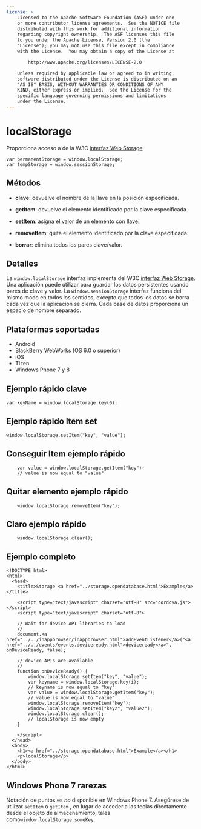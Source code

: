 ```yaml
---
license: >
    Licensed to the Apache Software Foundation (ASF) under one
    or more contributor license agreements.  See the NOTICE file
    distributed with this work for additional information
    regarding copyright ownership.  The ASF licenses this file
    to you under the Apache License, Version 2.0 (the
    "License"); you may not use this file except in compliance
    with the License.  You may obtain a copy of the License at

        http://www.apache.org/licenses/LICENSE-2.0

    Unless required by applicable law or agreed to in writing,
    software distributed under the License is distributed on an
    "AS IS" BASIS, WITHOUT WARRANTIES OR CONDITIONS OF ANY
    KIND, either express or implied.  See the License for the
    specific language governing permissions and limitations
    under the License.
---
```


# localStorage

Proporciona acceso a de la W3C [interfaz Web Storage][1]

 [1]: http://dev.w3.org/html5/webstorage/#the-localstorage-attribute

    var permanentStorage = window.localStorage;
    var tempStorage = window.sessionStorage;
    

## Métodos

*   **clave**: devuelve el nombre de la llave en la posición especificada.

*   **getItem**: devuelve el elemento identificado por la clave especificada.

*   **setItem**: asigna el valor de un elemento con llave.

*   **removeItem**: quita el elemento identificado por la clave especificada.

*   **borrar**: elimina todos los pares clave/valor.

## Detalles

La `window.localStorage` interfaz implementa del W3C [interfaz Web Storage][2]. Una aplicación puede utilizar para guardar los datos persistentes usando pares de clave y valor. La `window.sessionStorage` interfaz funciona del mismo modo en todos los sentidos, excepto que todos los datos se borra cada vez que la aplicación se cierra. Cada base de datos proporciona un espacio de nombre separado.

 [2]: http://dev.w3.org/html5/webstorage/

## Plataformas soportadas

*   Android
*   BlackBerry WebWorks (OS 6.0 o superior)
*   iOS
*   Tizen
*   Windows Phone 7 y 8

## Ejemplo rápido clave

    var keyName = window.localStorage.key(0);
    

## Ejemplo rápido Item set

    window.localStorage.setItem("key", "value");
    

## Conseguir Item ejemplo rápido

        var value = window.localStorage.getItem("key");
        // value is now equal to "value"
    

## Quitar elemento ejemplo rápido

        window.localStorage.removeItem("key");
    

## Claro ejemplo rápido

        window.localStorage.clear();
    

## Ejemplo completo

    <!DOCTYPE html>
    <html>
      <head>
        <title>Storage <a href="../storage.opendatabase.html">Example</a></title>
    
        <script type="text/javascript" charset="utf-8" src="cordova.js"></script>
        <script type="text/javascript" charset="utf-8">
    
        // Wait for device API libraries to load
        //
        document.<a href="../../inappbrowser/inappbrowser.html">addEventListener</a>("<a href="../../events/events.deviceready.html">deviceready</a>", onDeviceReady, false);
    
        // device APIs are available
        //
        function onDeviceReady() {
            window.localStorage.setItem("key", "value");
            var keyname = window.localStorage.key(i);
            // keyname is now equal to "key"
            var value = window.localStorage.getItem("key");
            // value is now equal to "value"
            window.localStorage.removeItem("key");
            window.localStorage.setItem("key2", "value2");
            window.localStorage.clear();
            // localStorage is now empty
        }
    
        </script>
      </head>
      <body>
        <h1><a href="../storage.opendatabase.html">Example</a></h1>
        <p>localStorage</p>
      </body>
    </html>
    

## Windows Phone 7 rarezas

Notación de puntos es *no* disponible en Windows Phone 7. Asegúrese de utilizar `setItem` o `getItem` , en lugar de acceder a las teclas directamente desde el objeto de almacenamiento, tales como`window.localStorage.someKey`.